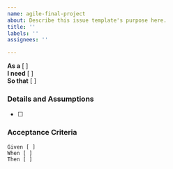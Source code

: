 ```yaml
---
name: agile-final-project
about: Describe this issue template's purpose here.
title: ''
labels: ''
assignees: ''

---
```


**As a** [ ]  
 **I need** [ ]  
 **So that** [ ]  
   
 ### Details and Assumptions
 * [ ]
   
 ### Acceptance Criteria  
   
 ```gherkin
 Given [ ]
 When [ ]
 Then [ ]
 ```
